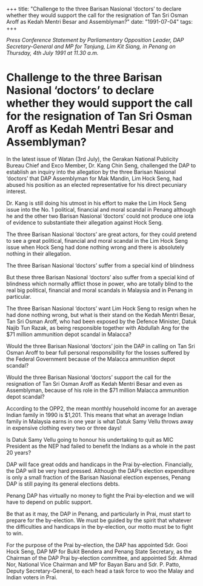 +++ 
title: "Challenge to the three Barisan Nasional ‘doctors’ to declare whether they would support the call for the resignation of Tan Sri Osman Aroff as Kedah Mentri Besar and Assemblyman?"
date: "1991-07-04"
tags:
+++

_Press Conference Statement by Parliamentary Opposition Leader, DAP Secretary-General and MP for Tanjung, Lim Kit Siang, in Penang on Thursday, 4th July 1991 at 11.30 a.m._

# Challenge to the three Barisan Nasional ‘doctors’ to declare whether they would support the call for the resignation of Tan Sri Osman Aroff as Kedah Mentri Besar and Assemblyman?

In the latest issue of Watan (3rd July), the Gerakan National Publicity Bureau Chief and Exco Member, Dr. Kang Chin Seng, challenged the DAP to establish an inquiry into the allegation by the three Barisan Nasional ‘doctors’ that DAP Assemblyman for Mak Mandin, Lim Hock Seng, had abused his position as an elected representative for his direct pecuniary interest.</u>

Dr. Kang is still doing his utmost in his effort to make the Lim Hock Seng issue into the No. 1 political, financial and moral scandal in Penang although he and the other two Barisan Nasional ‘doctors’ could not produce one iota of evidence to substantiate their allegation against Hock Seng.

The three Barisan Nasional ‘doctors’ are great actors, for they could pretend to see a great political, financial and moral scandal in the Lim Hock Seng issue when Hock Seng had done nothing wrong and there is absolutely nothing in their allegation.

The three Barisan Nasional ‘doctors’ suffer from a special kind of blindness

But these three Barisan Nasional ‘doctors’ also suffer from a special kind of blindness which normally afflict those in power, who are totally blind to the real big political, financial and moral scandals in Malaysia and in Penang in particular.

The three Barisan Nasional ‘doctors’ want Lim Hock Seng to resign when he had done nothing wrong, but what is their stand on the Kedah Mentri Besar, Tan Sri Osman Aroff, who had been exposed by the Defence Minister, Datuk Najib Tun Razak, as being responsible together with Abdullah Ang for the $71 million ammunition depot scandal in Malacca?

Would the three Barisan Nasional ‘doctors’ join the DAP in calling on Tan Sri Osman Aroff to bear full personal responsibility for the losses suffered by the Federal Government because of the Malacca ammunition depot scandal?

Would the three Barisan Nasional ‘doctors’ support the call for the resignation of Tan Sri Osman Aroff as Kedah Mentri Besar and even as Assemblyman, because of his role in the  $71 million Malacca ammunition depot scandal?

According to the OPP2, the mean monthly household income for an average Indian family in 1990 is $1,201. This means that what an average Indian family in Malaysia earns in one year is what Datuk Samy Vellu throws away in expensive clothing every two or three days!

Is Datuk Samy Vellu going to honour his undertaking to quit as MIC President as the NEP had failed to benefit the Indians as a whole in the past 20 years?

DAP will face great odds and handicaps in the Prai by-election. Financially, the DAP will be very hard pressed. Although the DAP’s election expenditure is only a small fraction of the Barisan Nasional election expenses, Penang DAP is still paying its general elections debts.

Penang DAP has virtually no money to fight the Prai by-election and we will have to depend on public support.

Be that as it may, the DAP in Penang, and particularly in Prai, must start to prepare for the by-election. We must be guided by the spirit that whatever the difficulties and handicaps in the by-election, our motto must be to fight to win.

For the purpose of the Prai by-election, the DAP has appointed Sdr. Gooi Hock Seng, DAP MP for Bukit Bendera and Penang State Secretary, as the Chairman of the DAP Prai by-election committee, and appointed Sdr. Ahmad Nor, National Vice Chairman and MP for Bayan Baru and Sdr. P. Patto, Deputy Secretary-General, to each head a task force to woo the Malay and Indian voters in Prai.
 
